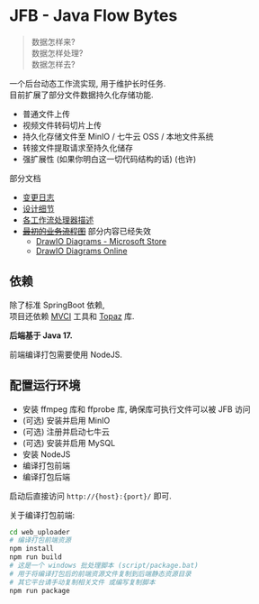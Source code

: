 # JFB - Java Flow Bytes

> 数据怎样来?  
> 数据怎样处理?  
> 数据怎样去?

一个后台动态工作流实现, 用于维护长时任务.  
目前扩展了部分文件数据持久化存储功能.

* 普通文件上传
* 视频文件转码切片上传
* 持久化存储文件至 MinIO / 七牛云 OSS / 本地文件系统
* 转接文件提取请求至持久化储存
* 强扩展性 (如果你明白这一切代码结构的话) (也许)

部分文档

* [变更日志](doc/changelog.md)
* [设计细节](doc/design.md)
* [各工作流处理器描述](doc/workflow_integrative_description.md)
* ~~[最初的业务流程图](doc/task_file_upload.drawio)~~
  部分内容已经失效
  * [DrawIO Diagrams - Microsoft Store](https://apps.microsoft.com/store/detail/drawio-diagrams/9MVVSZK43QQW)
  * [DrawIO Diagrams Online](https://app.diagrams.net/)

## 依赖

除了标准 SpringBoot 依赖,  
项目还依赖 [MVCI](https://github.com/351768593/MVCIntrospector) 工具和 [Topaz](https://github.com/351768593/Topaz) 库.

**后端基于 Java 17.**

前端编译打包需要使用 NodeJS.

## 配置运行环境

* 安装 ffmpeg 库和 ffprobe 库, 确保库可执行文件可以被 JFB 访问
* (可选) 安装并启用 MinIO
* (可选) 注册并启动七牛云
* (可选) 安装并启用 MySQL
* 安装 NodeJS
* 编译打包前端
* 编译打包后端

启动后直接访问 `http://{host}:{port}/` 即可.

关于编译打包前端:

```bash
cd web_uploader
# 编译打包前端资源
npm install
npm run build
# 这是一个 windows 批处理脚本 (script/package.bat)
# 用于将编译打包后的前端资源文件复制到后端静态资源目录
# 其它平台请手动复制相关文件 或编写复制脚本
npm run package
```
